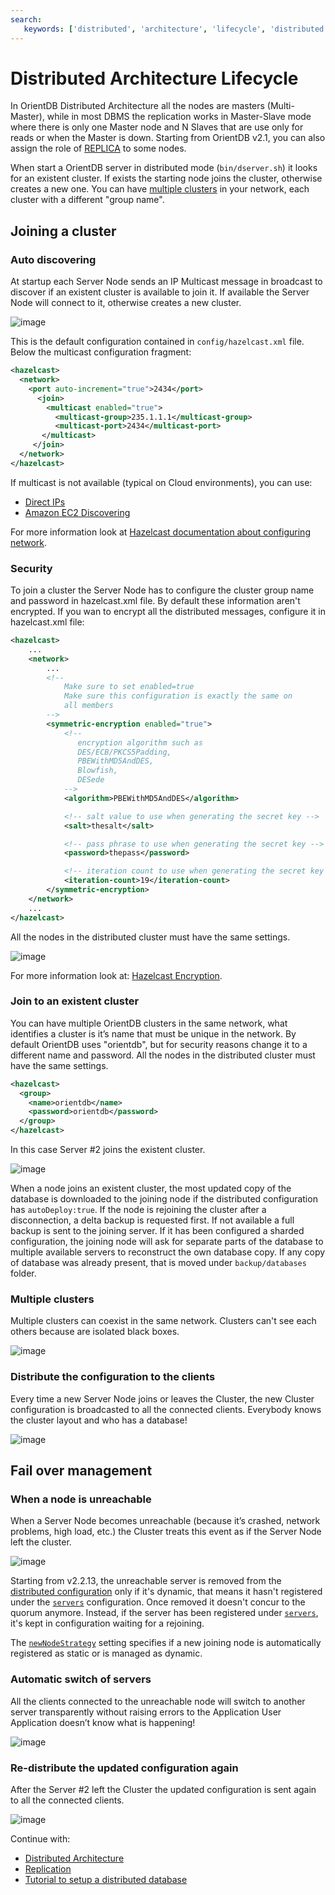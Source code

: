 ```yaml
---
search:
   keywords: ['distributed', 'architecture', 'lifecycle', 'distributed architecture']
---
```


# Distributed Architecture Lifecycle

In OrientDB Distributed Architecture all the nodes are masters (Multi-Master), while in most DBMS the replication works in Master-Slave mode where there is only one Master node and N Slaves that are use only for reads or when the Master is down. Starting from OrientDB v2.1, you can also assign the role of [REPLICA](Distributed-Architecture.md#server-roles) to some nodes.

When start a OrientDB server in distributed mode (```bin/dserver.sh```) it looks for an existent cluster. If exists the starting node joins the cluster, otherwise creates a new one. You can have [multiple clusters](Distributed-Architecture-Lifecycle.md#multiple-clusters) in your network, each cluster with a different "group name".

## Joining a cluster

### Auto discovering

At startup each Server Node sends an IP Multicast message in broadcast to discover if an existent cluster is available to join it. If available the Server Node will connect to it, otherwise creates a new cluster.

![image](http://www.orientdb.org/images/cluster-autodiscovering.png)

This is the default configuration contained in ```config/hazelcast.xml``` file. Below the multicast configuration fragment:

```xml
<hazelcast>
  <network>
    <port auto-increment="true">2434</port>
      <join>
        <multicast enabled="true">
          <multicast-group>235.1.1.1</multicast-group>
          <multicast-port>2434</multicast-port>
       </multicast>
     </join>
  </network>
</hazelcast>
```

If multicast is not available (typical on Cloud environments), you can use:
- [Direct IPs](http://docs.hazelcast.org/docs/3.6/manual/html-single/index.html#discovering-members-by-tcp)
- [Amazon EC2 Discovering](http://docs.hazelcast.org/docs/3.6/manual/html-single/index.html#discovering-members-within-ec2-cloud)

For more information look at [Hazelcast documentation about configuring network](http://docs.hazelcast.org/docs/3.6/manual/html-single/index.html#network-configuration).

### Security

To join a cluster the Server Node has to configure the cluster group name and password in hazelcast.xml file. By default these information aren't encrypted. If you wan to encrypt all the distributed messages, configure it in hazelcast.xml file:

```xml
<hazelcast>
    ...
    <network>
        ...
        <!--
            Make sure to set enabled=true
            Make sure this configuration is exactly the same on
            all members
        -->
        <symmetric-encryption enabled="true">
            <!--
               encryption algorithm such as
               DES/ECB/PKCS5Padding,
               PBEWithMD5AndDES,
               Blowfish,
               DESede
            -->
            <algorithm>PBEWithMD5AndDES</algorithm>

            <!-- salt value to use when generating the secret key -->
            <salt>thesalt</salt>

            <!-- pass phrase to use when generating the secret key -->
            <password>thepass</password>

            <!-- iteration count to use when generating the secret key -->
            <iteration-count>19</iteration-count>
        </symmetric-encryption>
    </network>
    ...
</hazelcast>
```

All the nodes in the distributed cluster must have the same settings.

![image](http://www.orientdb.org/images/cluster-security.png)

For more information look at: [Hazelcast Encryption](https://docs.hazelcast.org/docs/latest/manual/html-single/#encryption).

### Join to an existent cluster

You can have multiple OrientDB clusters in the same network, what identifies a cluster is it’s name that must be unique in the network. By default OrientDB uses "orientdb", but for security reasons change it to a different name and password. All the nodes in the distributed cluster must have the same settings.

```xml
<hazelcast>
  <group>
    <name>orientdb</name>
    <password>orientdb</password>
  </group>
</hazelcast>
```

In this case Server #2 joins the existent cluster.

![image](http://www.orientdb.org/images/cluster-join.png)

When a node joins an existent cluster, the most updated copy of the database is downloaded to the joining node if the distributed configuration has `autoDeploy:true`. If the node is rejoining the cluster after a disconnection, a delta backup is requested first. If not available a full backup is sent to the joining server. If it has been configured a sharded configuration, the joining node will ask for separate parts of the database to multiple available servers to reconstruct the own database copy. If any copy of database was already present, that is moved under `backup/databases` folder.

### Multiple clusters

Multiple clusters can coexist in the same network. Clusters can't see each others because are isolated black boxes.

![image](http://www.orientdb.org/images/cluster-multiple.png)

### Distribute the configuration to the clients

Every time a new Server Node joins or leaves the Cluster, the new Cluster configuration is broadcasted to all the connected clients. Everybody knows the cluster layout and who has a database!

![image](http://www.orientdb.org/images/cluster-cfg.png)

## Fail over management

### When a node is unreachable

When a Server Node becomes unreachable (because it’s crashed, network problems, high load, etc.) the Cluster treats this event as if the Server Node left the cluster.

![image](http://www.orientdb.org/images/cluster-crash.png)

Starting from v2.2.13, the unreachable server is removed from the [distributed configuration](Distributed-Configuration.md) only if it's dynamic, that means it hasn't registered under the [`servers`](Distributed-Configuration.md#default-distributed-db-configjson) configuration. Once removed it doesn't concur to the quorum anymore. Instead, if the server has been registered under [`servers`](Distributed-Configuration.md#default-distributed-db-configjson), it's kept in configuration waiting for a rejoining.

The [`newNodeStrategy`](Distributed-Configuration.md#default-distributed-db-configjson) setting specifies if a new joining node is automatically registered as static or is managed as dynamic.

### Automatic switch of servers

All the clients connected to the unreachable node will switch to another server transparently without raising errors to the Application User Application doesn’t know what is happening!

![image](http://www.orientdb.org/images/cluster-clientswitch.png)

### Re-distribute the updated configuration again

After the Server #2 left the Cluster the updated configuration is sent again to all the connected clients.

![image](http://www.orientdb.org/images/cluster-recfg.png)

Continue with:
- [Distributed Architecture](Distributed-Architecture.md)
- [Replication](Replication.md)
- [Tutorial to setup a distributed database](../gettingstarted/tutorials/Tutorial-Setup-a-distributed-database.md)
